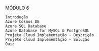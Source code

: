 MÓDULO 6

    Introdução
    Azure Cosmos DB
    Azure SQL Database
    Azure Database for MySQL & PostgreSQL
    Projeto Cloud Implementação - Descrição
    Projeto Cloud Implementação - Solução
    Quiz

